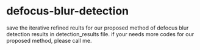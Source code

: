 # defocus-blur-detection
save the iterative refined reults for our proposed method of defocus blur detection results in detection_results file.
if your needs more codes for our proposed method, please call me. 
